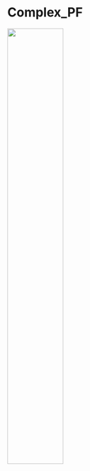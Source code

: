 # Complex_PF
[<img src="https://i.pinimg.com/originals/9c/6c/0d/9c6c0dbafebc090d4e28cd53cb23fe3a.jpg" width="50%">](https://github.com/LMSAudio/Complex_PF/blob/main/zuxbm_Ac-EmcIM-_7jpouw_farend_singletalk_with_movement_mic.wav)
